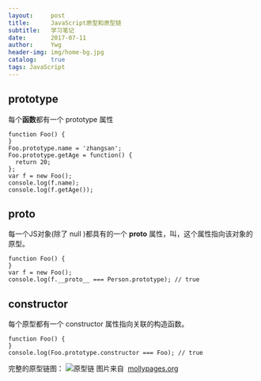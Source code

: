 ```yaml
---
layout:     post
title:      JavaScript原型和原型链
subtitle:   学习笔记 
date:       2017-07-11
author:     Ywg
header-img: img/home-bg.jpg
catalog:    true
tags: JavaScript
---
```


## prototype
每个**函数**都有一个 prototype 属性
```
function Foo() {
}
Foo.prototype.name = 'zhangsan';
Foo.prototype.getAge = function() {
  return 20;
};
var f = new Foo();
console.log(f.name);
console.log(f.getAge());
```

## __proto__
每一个JS对象(除了 null )都具有的一个 __proto__ 属性，叫，这个属性指向该对象的原型。
```
function Foo() {
}
var f = new Foo();
console.log(f.__proto__ === Person.prototype); // true
```

## constructor
每个原型都有一个 constructor 属性指向关联的构造函数。
```
function Foo() {
}
console.log(Foo.prototype.constructor === Foo); // true
```

完整的原型链图：
![原型链](http://www.mollypages.org/tutorials/jsobj_full.jpg)
图片来自  [mollypages.org](http://www.mollypages.org/tutorials/js.mp) 
